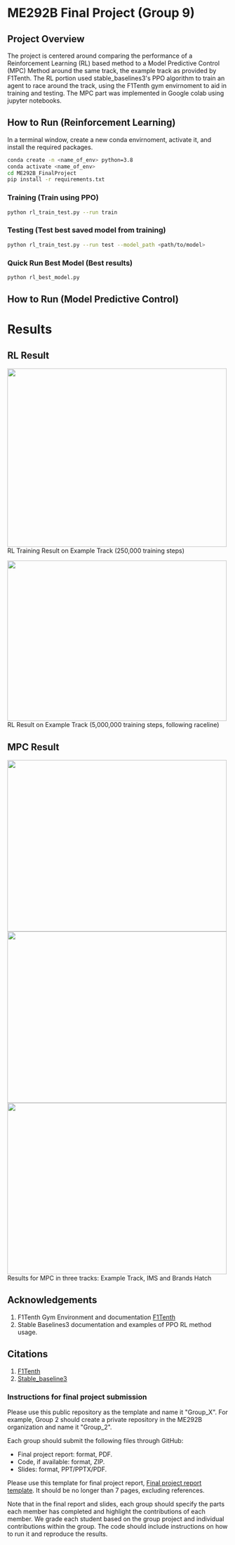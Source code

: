 # ME292B Final Project (Group 9)
## Project Overview 
The project is centered around comparing the performance of a Reinforcement Learning (RL) based method to a Model Predictive Control (MPC) Method around the same track, the example track as provided by F1Tenth. The RL portion used stable_baselines3's PPO algorithm to train an agent to race around the track, using the F1Tenth gym envirnoment to aid in training and testing. The MPC part was implemented in Google colab using jupyter notebooks. 
## How to Run (Reinforcement Learning)
In a terminal window, create a new conda envirnoment, activate it, and install the required packages.
``` sh
conda create -n <name_of_env> python=3.8
conda activate <name_of_env>
cd ME292B_FinalProject
pip install -r requirements.txt
```
### Training (Train using PPO)
```sh
python rl_train_test.py --run train 
```
### Testing (Test best saved model from training)
```sh 
python rl_train_test.py --run test --model_path <path/to/model>
```
### Quick Run Best Model (Best results)
```sh
python rl_best_model.py 
```
## How to Run (Model Predictive Control)
# Results
## RL Result

<img src="https://github.com/tganamur/ME292B_FinalProject/blob/main/rl_training_clip.gif" width="500" height="406">\
RL Training Result on Example Track (250,000 training steps)

<img src="https://github.com/tganamur/ME292B_FinalProject/blob/main/rl_result.gif" width="500" height="365">\
RL Result on Example Track (5,000,000 training steps, following raceline)

## MPC Result

<img src="https://github.com/tganamur/ME292B_FinalProject/blob/main/mpc_result_exampleTrack.png" width="500" height="390">\
<img src="https://github.com/tganamur/ME292B_FinalProject/blob/main/MPC_result_IMS_1.png" width="500" height="390">\
<img src="https://github.com/tganamur/ME292B_FinalProject/blob/main/mpc_result_BrandsHatch.png" width="500" height="390">\
Results for MPC in three tracks: Example Track, IMS and Brands Hatch

## Acknowledgements
1. F1Tenth Gym Environment and documentation [F1Tenth](https://github.com/f1tenth/f1tenth_gym)
2. Stable Baselines3 documentation and examples of PPO RL method usage. 
## Citations
1. [F1Tenth](https://github.com/f1tenth/f1tenth_gym)
2. [Stable_baseline3](https://stable-baselines3.readthedocs.io/en/master/modules/ppo.html#example)

### Instructions for final project submission
Please use this public repository as the template and name it "Group_X". For example, Group 2 should create a private repository in the ME292B organization and name it "Group_2".

Each group should submit the following files through GitHub:
 - Final project report: format, PDF.
 - Code, if available: format, ZIP.
 - Slides: format, PPT/PPTX/PDF.

Please use this template for final project report, [Final project report template](https://www.overleaf.com/read/ynbtcmrnwnkp#5cb5c7). It should be no longer than 7 pages, excluding references.

Note that in the final report and slides, each group should specify the parts each member has completed and highlight the contributions of each member. We grade each student based on the group project and individual contributions within the group. The code should include instructions on how to run it and reproduce the results.

